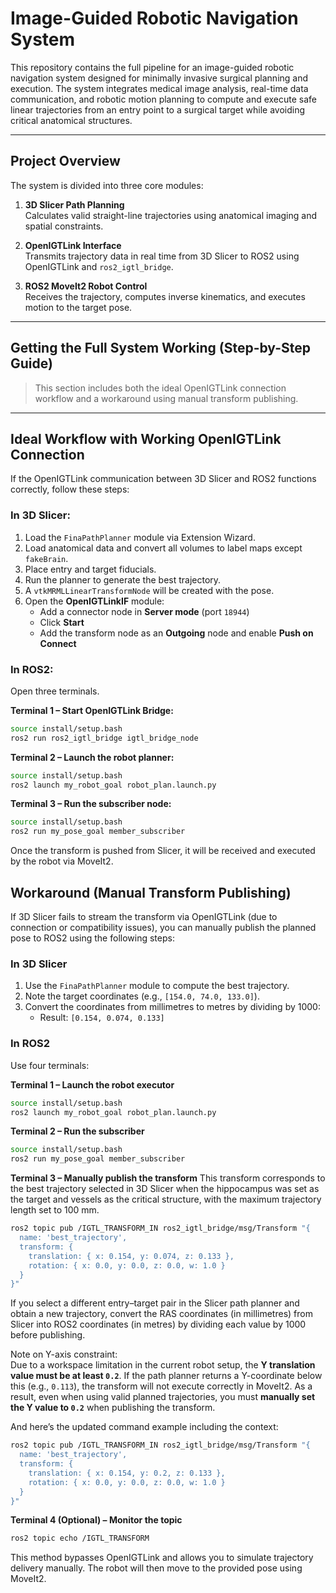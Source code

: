 # Image-Guided Robotic Navigation System

This repository contains the full pipeline for an image-guided robotic navigation system designed for minimally invasive surgical planning and execution. The system integrates medical image analysis, real-time data communication, and robotic motion planning to compute and execute safe linear trajectories from an entry point to a surgical target while avoiding critical anatomical structures.

---

## Project Overview

The system is divided into three core modules:

1. **3D Slicer Path Planning**  
   Calculates valid straight-line trajectories using anatomical imaging and spatial constraints.

2. **OpenIGTLink Interface**  
   Transmits trajectory data in real time from 3D Slicer to ROS2 using OpenIGTLink and `ros2_igtl_bridge`.

3. **ROS2 MoveIt2 Robot Control**  
   Receives the trajectory, computes inverse kinematics, and executes motion to the target pose.

---

## Getting the Full System Working (Step-by-Step Guide)

> This section includes both the ideal OpenIGTLink connection workflow and a workaround using manual transform publishing.

---

## Ideal Workflow with Working OpenIGTLink Connection

If the OpenIGTLink communication between 3D Slicer and ROS2 functions correctly, follow these steps:

### In 3D Slicer:
1. Load the `FinaPathPlanner` module via Extension Wizard.
2. Load anatomical data and convert all volumes to label maps except `fakeBrain`.
3. Place entry and target fiducials.
4. Run the planner to generate the best trajectory.
5. A `vtkMRMLLinearTransformNode` will be created with the pose.
6. Open the **OpenIGTLinkIF** module:
   - Add a connector node in **Server mode** (port `18944`)
   - Click **Start**
   - Add the transform node as an **Outgoing** node and enable **Push on Connect**

### In ROS2:
Open three terminals.

**Terminal 1 – Start OpenIGTLink Bridge:**
```bash
source install/setup.bash
ros2 run ros2_igtl_bridge igtl_bridge_node
```


**Terminal 2 – Launch the robot planner:**

```bash
source install/setup.bash
ros2 launch my_robot_goal robot_plan.launch.py
```

**Terminal 3 – Run the subscriber node:**

```bash
source install/setup.bash
ros2 run my_pose_goal member_subscriber
```

Once the transform is pushed from Slicer, it will be received and executed by the robot via MoveIt2.

## Workaround (Manual Transform Publishing)

If 3D Slicer fails to stream the transform via OpenIGTLink (due to connection or compatibility issues), you can manually publish the planned pose to ROS2 using the following steps:

### In 3D Slicer

1. Use the `FinaPathPlanner` module to compute the best trajectory.
2. Note the target coordinates (e.g., `[154.0, 74.0, 133.0]`).
3. Convert the coordinates from millimetres to metres by dividing by 1000:
   - Result: `[0.154, 0.074, 0.133]`

### In ROS2

Use four terminals:

**Terminal 1 – Launch the robot executor**
```bash
source install/setup.bash
ros2 launch my_robot_goal robot_plan.launch.py
```

**Terminal 2 – Run the subscriber**
```bash
source install/setup.bash
ros2 run my_pose_goal member_subscriber
```

**Terminal 3 – Manually publish the transform**
This transform corresponds to the best trajectory selected in 3D Slicer when the hippocampus was set as the target and vessels as the critical structure, with the maximum trajectory length set to 100 mm.

```bash
ros2 topic pub /IGTL_TRANSFORM_IN ros2_igtl_bridge/msg/Transform "{
  name: 'best_trajectory',
  transform: {
    translation: { x: 0.154, y: 0.074, z: 0.133 },
    rotation: { x: 0.0, y: 0.0, z: 0.0, w: 1.0 }
  }
}"
```
If you select a different entry–target pair in the Slicer path planner and obtain a new trajectory, convert the RAS coordinates (in millimetres) from Slicer into ROS2 coordinates (in metres) by dividing each value by 1000 before publishing.

Note on Y-axis constraint:  
Due to a workspace limitation in the current robot setup, the **Y translation value must be at least `0.2`**. If the path planner returns a Y-coordinate below this (e.g., `0.113`), the transform will not execute correctly in MoveIt2. As a result, even when using valid planned trajectories, you must **manually set the Y value to `0.2`** when publishing the transform.

And here’s the updated command example including the context:

```bash
ros2 topic pub /IGTL_TRANSFORM_IN ros2_igtl_bridge/msg/Transform "{
  name: 'best_trajectory',
  transform: {
    translation: { x: 0.154, y: 0.2, z: 0.133 },
    rotation: { x: 0.0, y: 0.0, z: 0.0, w: 1.0 }
  }
}"
```

**Terminal 4 (Optional) – Monitor the topic**
```bash
ros2 topic echo /IGTL_TRANSFORM
```
This method bypasses OpenIGTLink and allows you to simulate trajectory delivery manually. The robot will then move to the provided pose using MoveIt2.




